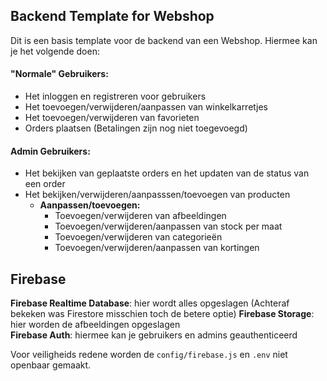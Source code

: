 ## Backend Template for Webshop
Dit is een basis template voor de backend van een Webshop. Hiermee kan je het volgende doen:

#### "Normale" Gebruikers:
 - Het inloggen en registreren voor gebruikers
 - Het toevoegen/verwijderen/aanpassen van winkelkarretjes
 - Het toevoegen/verwijderen van favorieten
 - Orders plaatsen (Betalingen zijn nog niet toegevoegd)

#### Admin Gebruikers:
 - Het bekijken van geplaatste orders en het updaten van de status van een order
 - Het bekijken/verwijderen/aanpasssen/toevoegen van producten
    - **Aanpassen/toevoegen:**
      - Toevoegen/verwijderen van afbeeldingen
      - Toevoegen/verwijderen/aanpassen van stock per maat
      - Toevoegen/verwijderen van categorieën
      - Toevoegen/verwijderen/aanpassen van kortingen

## Firebase
**Firebase Realtime Database**: hier wordt alles opgeslagen (Achteraf bekeken was Firestore misschien toch de betere optie)
**Firebase Storage**: hier worden de afbeeldingen opgeslagen\
**Firebase Auth**: hiermee kan je gebruikers en admins geauthenticeerd

Voor veiligheids redene worden de `config/firebase.js` en `.env` niet openbaar gemaakt.
